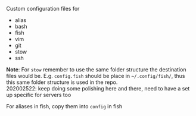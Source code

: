 
Custom configuration files for
- alias
- bash
- fish
- vim
- git
- stow
- ssh

**Note**: For `stow` remember to use the same folder structure the destination files would be.
E.g. `config.fish` should be place in `~/.config/fish/`, thus this same folder structure is used in the repo.  
202002522: keep doing some polishing here and there, need to have a set up specific for servers too  

For aliases in fish, copy them into `config` in fish
